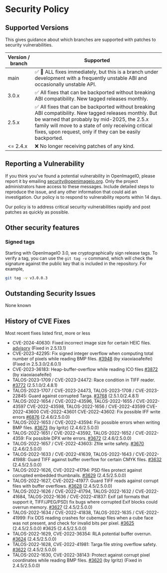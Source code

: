 # Security Policy

## Supported Versions

This gives guidance about which branches are supported with patches to
security vulnerabilities.

| Version / branch  | Supported                                            |
| ----------------- | ---------------------------------------------------- |
| main              | :white_check_mark: :construction: ALL fixes immediately, but this is a branch under development with a frequently unstable ABI and occasionally unstable API. |
| 3.0.x             | :white_check_mark: All fixes that can be backported without breaking ABI compatibility. New tagged releases monthly. |
| 2.5.x             | :white_check_mark: All fixes that can be backported without breaking ABI compatibility. New tagged releases monthly. But be warned that probably by mid-2025, the 2.5.x family will move to a state of only receiving critical fixes, upon request, only if they can be easily backported. |
| <= 2.4.x          | :x: No longer receiving patches of any kind.        |


## Reporting a Vulnerability

If you think you've found a potential vulnerability in OpenImageIO, please
report it by emailing security@openimageio.org. Only the project administrators
have access to these messages. Include detailed steps to reproduce the issue,
and any other information that could aid an investigation. Our policy is to
respond to vulnerability reports within 14 days.

Our policy is to address critical security vulnerabilities rapidly and post
patches as quickly as possible.


## Other security features

### Signed tags
Starting with OpenImageIO 3.0, we cryptographically sign release tags.
To verify a tag, you can use the `git tag -v` command, which will check
the signature against the public key that is included in the repository.
For example,

```bash
git tag -v v3.0.0.3
```

## Outstanding Security Issues

None known


## History of CVE Fixes

Most recent fixes listed first, more or less

- CVE-2024-40630: Fixed incorrect image size for certain HEIC files.
  [advisory](https://github.com/AcademySoftwareFoundation/OpenImageIO/security/advisories/GHSA-jjm9-9m4m-c8p2) (Fixed in 2.5.13.1)
- CVE-2023-42295: Fix signed integer overflow when computing total number of pixels while reading BMP files. [#3948](https://github.com/AcademySoftwareFoundation/OpenImageIO/pull/3948) (by xiaoxiaoafeifei) (Fixed in 2.5.3.0/2.6.0.1)
- CVE-2023-36183: Heap-buffer-overflow while reading ICO files [#3872](https://github.com/AcademySoftwareFoundation/OpenImageIO/pull/3872)  (by xiaoxiaoafeifei)
- TALOS-2023-1709 / CVE-2023-24472: Race condition in TIFF reader. [#3772](https://github.com/AcademySoftwareFoundation/OpenImageIO/pull/3772) (2.5.1.0/2.4.8.1)
- TALOS-2023-1707 / CVE-2023-24473, TALOS-2023-1708 / CVE-2023-22845: Guard against corrupted Targa. [#3768](https://github.com/AcademySoftwareFoundation/OpenImageIO/pull/3768) (2.5.1.0/2.4.8.1)
- TALOS-2022-1654 / CVE-2022-43596, TALOS-2022-1655 / CVE-2022-43597 CVE-2022-43598, TALOS-2022-1656 / CVE-2022-43599 CVE-2022-43600 CVE-2022-43601 CVE-2022-43602: Fix possible IFF write errors [#6876](https://github.com/AcademySoftwareFoundation/OpenImageIO/pull/3676) (2.4.6/2.5.0.0)
- TALOS-2022-1653 / CVE-2022-43594: Fix possible errors when writing BMP files. [#3673](https://github.com/AcademySoftwareFoundation/OpenImageIO/pull/3673) (by lgritz) (2.4.6/2.5.0.0)
- TALOS-2022-1651 / CVE-2022-43592, TALOS-2022-1652 / CVE-2022-4359: Fix possible DPX write errors. [#3672](https://github.com/AcademySoftwareFoundation/OpenImageIO/pull/3672) (2.4.6/2.5.0.0)
- TALOS-2022-1657 / CVE-2022-43603: Zfile write safety. [#3670](https://github.com/AcademySoftwareFoundation/OpenImageIO/pull/3670) (2.4.6/2.5.0.0)
- TALOS-2022-1633 / CVE-2022-41639, TALOS-2022-1643 / CVE-2022-41988: Guard TIFF against buffer overflow for certain CMYK files. [#3632](https://github.com/AcademySoftwareFoundation/OpenImageIO/pull/3632) (2.4.5/2.5.0.0)
- TALOS-2022-1626, CVE-2022-41794: PSD files protect against corrupted embedded thumbnails. [#3629](https://github.com/AcademySoftwareFoundation/OpenImageIO/pull/3629) (2.4.5/2.5.0.0)
- TALOS-2022-1627, CVE-2022-41977: Guard TIFF reads against corrupt files with buffer overflows. [#3628](https://github.com/AcademySoftwareFoundation/OpenImageIO/pull/3628) (2.4.5/2.5.0.0)
- TALOS-2022-1626 / CVE-2022-41794, TALOS-2022-1632 / CVE-2022-41684, TALOS-2022-1636 / CVE-2022-41837: Exif (all formats that support it, TIFF/JPEG/PSD) fix bugs where corrupted Exif blocks could overrun memory. [#3627](https://github.com/AcademySoftwareFoundation/OpenImageIO/pull/3627) (2.4.5/2.5.0.0)
- TALOS-2022-1634 / CVE-2022-41838, TALOS-2022-1635 / CVE-2022-41999: Fix DDS reading crashes for cubemap files when a cube face was not present, and check for invalid bits per pixel. [#3625](https://github.com/AcademySoftwareFoundation/OpenImageIO/pull/3625) (2.4.5/2.5.0.0) #3625 (2.4.5/2.5.0.0)
- TALOS-2022-1629, CVE-2022-36354: RLA potential buffer overrun. [#3624](https://github.com/AcademySoftwareFoundation/OpenImageIO/pull/3624) (2.4.5/2.5.0.0)
- TALOS-2022-1628, CVE-2022-41981: Targa file string overflow safety. [#3622](https://github.com/AcademySoftwareFoundation/OpenImageIO/pull/3622) (2.4.5/2.5.0.0)
- TALOS-2022-1630, CVE-2022-38143: Protect against corrupt pixel coordinates while reading BMP files. [#3620](https://github.com/AcademySoftwareFoundation/OpenImageIO/pull/3620) (by lgritz) (Fixed in 2.4.5/2.5.0.0)
